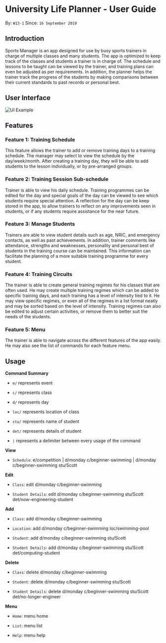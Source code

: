 # University Life Planner - User Guide
By: `W13-1`   Since: `16 September 2019`

## Introduction
Sports Manager is an app designed for use by busy sports trainers in charge of multiple classes and many students. The app is optimized to keep track of the classes and students a trainer is in charge of. The schedule and lessons to be taught can be viewed by the trainer, and training plans can even be adjusted as per requirements. In addition, the planner helps the trainer track the progress of the students by making comparisons between their current standards to past records or personal best.

## User Interface
![UI Example](https://github.com/Sfloydzy/main/blob/master/doc/images/UIMainMenu.png)

## Features 

### Feature 1: Training Schedule
This feature allows the trainer to add or remove training days to a training schedule. The manager may select to view the schedule by the day/week/month. After creating a training day, they will be able to add students to the lesson individually, or by pre-arranged groups.


### Feature 2: Training Session Sub-schedule
Trainer is able to view his daily schedule. Training programmes can be edited for the day and special goals of the day can be viewed to see which students require special attention. A reflection for the day can be keep stored in the app, to allow trainers to reflect on any improvements seen in students, or if any students require assistance for the near future.


### Feature 3: Manage Students
Trainers are able to view student details such as age, NRIC, and emergency contacts, as well as past achievements. In addition, trainer comments like attendance, strengths and weaknesses, personality and personal best of students in the training course can be maintained.  This information can facilitate the planning of a more suitable training programme for every student.


### Feature 4: Training Circuits 
The trainer is able to create general training regimes for his classes that are often used. He may create multiple training regimes which can be added to specific training days, and each training has a level of intensity tied to it. He may view specific regimes, or even all of the regimes in a list format neatly and may be sorted based on the level of intensity. Training regimes can also be edited to adjust certain activities, or remove them to better suit the needs of the students.


### Feature 5: Menu
The trainer is able to navigate across the different features of the app easily. He may also see the list of commands for each feature menu.


## Usage

**Command Summary**

* `e/` represents event

* `c/` represents class

* `d/` represents day

* `loc/` represents location of class

* `stu/` represents name of student

* `det/` represents details of student

* `|` represents a delimiter between every usage of the command



**View**
* `Schedule`: e/competition | d/monday c/beginner-swimming | d/monday c/beginner-swimming stu/Scott

**Edit**
* `Class`: edit d/monday c/beginner-swimming

* `Student Details`: edit d/monday c/beginner-swimming stu/Scott det/now-engineering-student

**Add**
* `Class`: add d/monday c/beginner-swimming

* `Location`: add d/monday c/beginner-swimming loc/swimming-pool

* `Student`: add d/monday c/beginner-swimming stu/Scott

* `Student Details`: add d/monday c/beginner-swimming stu/Scott det/computing-student

**Delete**
* `Class`: delete d/monday c/beginner-swimming

* `Student`: delete d/monday c/beginner-swimming stu/Scott

* `Student Details`: delete d/monday c/beginner-swimming stu/Scott det/no-longer-engineer

**Menu**

* `Home`: menu home

* `List`: menu list

* `Help`: menu help

